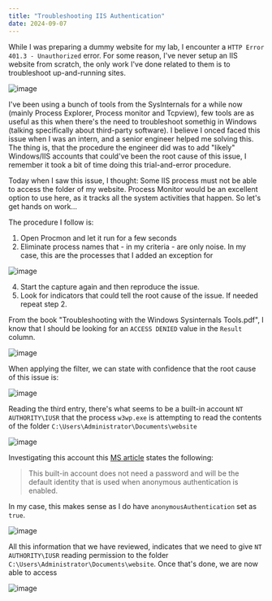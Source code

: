 ```yaml
---
title: "Troubleshooting IIS Authentication"
date: 2024-09-07
---
```


While I was preparing a dummy website for my lab, I encounter a `HTTP Error 401.3 - Unauthorized` error. For some reason, I've never setup an IIS website from scratch, the only work I've done related to them is to troubleshoot up-and-running sites.

![image](https://github.com/user-attachments/assets/264e4621-4be1-4dc8-85e6-dd8e0fa6ce40)

I've been using a bunch of tools from the SysInternals for a while now (mainly Process Explorer, Process monitor and Tcpview), few tools are as useful as this when there's the need to troubleshoot somethig in Windows (talking specifically about third-party software). I believe I onced faced this issue when I was an intern, and a senior engineer helped me solving this. The thing is, that the procedure the engineer did was to add "likely" Windows/IIS accounts that could've been the root cause of this issue, I remember it took a bit of time doing this trial-and-error procedure.

Today when I saw this issue, I thought: Some IIS process must not be able to access the folder of my website. Process Monitor would be an excellent option to use here, as it tracks all the system activities that happen. So let's get hands on work...

The procedure I follow is:

1. Open Procmon and let it run for a few seconds
2. Eliminate process names that - in my criteria - are only noise. In my case, this are the processes that I added an exception for
   
![image](https://github.com/user-attachments/assets/89976c70-5e38-4475-a71a-97552ed5e036)

4. Start the capture again and then reproduce the issue.
5. Look for indicators that could tell the root cause of the issue. If needed repeat step 2.

From the book "Troubleshooting with the Windows Sysinternals Tools.pdf", I know that I should be looking for an `ACCESS DENIED` value in the `Result` column.

![image](https://github.com/user-attachments/assets/9d04f5d0-ae6b-4072-9874-7ad8dff5a7c6)

When applying the filter, we can state with confidence that the root cause of this issue is:

![image](https://github.com/user-attachments/assets/97c0ae65-3bc6-4a6a-8a55-95863da3b32a)

Reading the third entry, there's what seems to be a built-in account `NT AUTHORITY\IUSR` that the process `w3wp.exe` is attempting to read the contents of the folder `C:\Users\Administrator\Documents\website`

![image](https://github.com/user-attachments/assets/2b4cd3aa-abdb-4725-8637-3ebaf93cd0b9)

Investigating this account this [MS article](https://learn.microsoft.com/en-us/iis/get-started/planning-for-security/understanding-built-in-user-and-group-accounts-in-iis) states the following:
> This built-in account does not need a password and will be the default identity that is used when anonymous authentication is enabled.

In my case, this makes sense as I do have `anonymousAuthentication` set as `true`.

![image](https://github.com/user-attachments/assets/fee6be65-303b-4210-95ff-263a1c9c1e84)

All this information that we have reviewed, indicates that we need to give `NT AUTHORITY\IUSR` reading permission to the folder `C:\Users\Administrator\Documents\website`.
Once that's done, we are now able to access

![image](https://github.com/user-attachments/assets/4c17aa34-5574-4ff9-9d47-d83670194d55)
